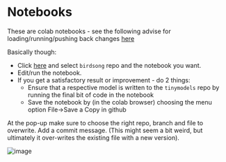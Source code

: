 # Notebooks

These are colab notebooks - see the following advise for loading/running/pushing back changes [here](https://github.com/googlecolab/colabtools/blob/master/notebooks/colab-github-demo.ipynb)

Basically though:
* Click [here](http://colab.research.google.com/github) and select `birdsong` repo and the notebook you want.
* Edit/run the notebook.
* If you get a satisfactory result or improvement - do 2 things:
  * Ensure that a respective model is written to the `tinymodels` repo by running the final bit of code in the notebook
  * Save the notebook by (in the colab browser) choosing the menu option File->Save a Copy in github

At the pop-up make sure to choose the right repo, branch and file to overwrite. Add a commit message.
(This might seem a bit weird, but ultimately it over-writes the existing file with a new version).

![image](https://user-images.githubusercontent.com/153851/141171656-925aa130-9dda-490d-9853-3084dc99f7a7.png)
